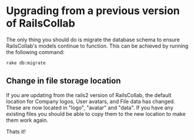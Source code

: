 # Upgrading from a previous version of RailsCollab

The only thing you should do is migrate the database schema to ensure RailsCollab's models 
continue to function. This can be achieved by running the following command:

    rake db:migrate

## Change in file storage location

If you are updating from the rails2 version of RailsCollab, the default location for Company logos, User avatars, and File data has changed. These are now located in "logo", "avatar" and "data".
If you have any existing files you should be able to copy them to the new location to make them work again.

Thats it!
